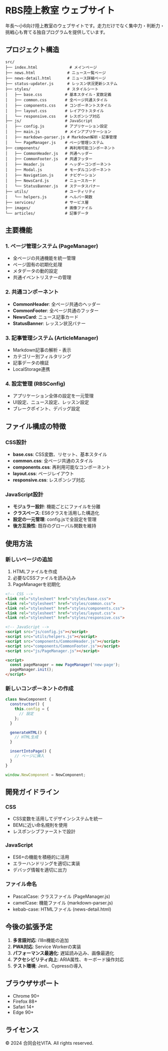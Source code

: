 # RBS陸上教室 ウェブサイト

年長〜小6向け陸上教室のウェブサイトです。走力だけでなく集中力・判断力・挑戦心も育てる独自プログラムを提供しています。

## プロジェクト構造

```
src/
├── index.html              # メインページ
├── news.html              # ニュース一覧ページ
├── news-detail.html       # ニュース詳細ページ
├── status-updater.js      # レッスン状況更新システム
├── styles/                # スタイルシート
│   ├── base.css          # 基本スタイル・変数定義
│   ├── common.css        # 全ページ共通スタイル
│   ├── components.css    # コンポーネントスタイル
│   ├── layout.css        # レイアウトスタイル
│   └── responsive.css    # レスポンシブ対応
├── js/                   # JavaScript
│   ├── config.js         # アプリケーション設定
│   ├── main.js           # メインアプリケーション
│   ├── markdown-parser.js # Markdown解析・記事管理
│   └── PageManager.js    # ページ管理システム
├── components/           # 再利用可能コンポーネント
│   ├── CommonHeader.js   # 共通ヘッダー
│   ├── CommonFooter.js   # 共通フッター
│   ├── Header.js         # ヘッダーコンポーネント
│   ├── Modal.js          # モーダルコンポーネント
│   ├── Navigation.js     # ナビゲーション
│   ├── NewsCard.js       # ニュースカード
│   └── StatusBanner.js   # ステータスバナー
├── utils/                # ユーティリティ
│   └── helpers.js        # ヘルパー関数
├── services/             # サービス層
├── images/               # 画像ファイル
└── articles/             # 記事データ
```

## 主要機能

### 1. ページ管理システム (PageManager)
- 全ページの共通機能を統一管理
- ページ固有の初期化処理
- メタデータの動的設定
- 共通イベントリスナーの管理

### 2. 共通コンポーネント
- **CommonHeader**: 全ページ共通のヘッダー
- **CommonFooter**: 全ページ共通のフッター
- **NewsCard**: ニュース記事カード
- **StatusBanner**: レッスン状況バナー

### 3. 記事管理システム (ArticleManager)
- Markdown記事の解析・表示
- カテゴリー別フィルタリング
- 記事データの検証
- LocalStorage連携

### 4. 設定管理 (RBSConfig)
- アプリケーション全体の設定を一元管理
- UI設定、ニュース設定、レッスン設定
- ブレークポイント、デバッグ設定

## ファイル構成の特徴

### CSS設計
- **base.css**: CSS変数、リセット、基本スタイル
- **common.css**: 全ページ共通のスタイル
- **components.css**: 再利用可能なコンポーネント
- **layout.css**: ページレイアウト
- **responsive.css**: レスポンシブ対応

### JavaScript設計
- **モジュラー設計**: 機能ごとにファイルを分離
- **クラスベース**: ES6クラスを活用した構造化
- **設定の一元管理**: config.jsで全設定を管理
- **後方互換性**: 既存のグローバル関数を維持

## 使用方法

### 新しいページの追加

1. HTMLファイルを作成
2. 必要なCSSファイルを読み込み
3. PageManagerを初期化

```html
<!-- CSS -->
<link rel="stylesheet" href="styles/base.css">
<link rel="stylesheet" href="styles/common.css">
<link rel="stylesheet" href="styles/components.css">
<link rel="stylesheet" href="styles/layout.css">
<link rel="stylesheet" href="styles/responsive.css">

<!-- JavaScript -->
<script src="js/config.js"></script>
<script src="utils/helpers.js"></script>
<script src="components/CommonHeader.js"></script>
<script src="components/CommonFooter.js"></script>
<script src="js/PageManager.js"></script>

<script>
  const pageManager = new PageManager('new-page');
  pageManager.init();
</script>
```

### 新しいコンポーネントの作成

```javascript
class NewComponent {
  constructor() {
    this.config = {
      // 設定
    };
  }

  generateHTML() {
    // HTML生成
  }

  insertIntoPage() {
    // ページに挿入
  }
}

window.NewComponent = NewComponent;
```

## 開発ガイドライン

### CSS
- CSS変数を活用してデザインシステムを統一
- BEMに近い命名規則を使用
- レスポンシブファーストで設計

### JavaScript
- ES6+の機能を積極的に活用
- エラーハンドリングを適切に実装
- デバッグ情報を適切に出力

### ファイル命名
- PascalCase: クラスファイル (PageManager.js)
- camelCase: 機能ファイル (markdown-parser.js)
- kebab-case: HTMLファイル (news-detail.html)

## 今後の拡張予定

1. **多言語対応**: i18n機能の追加
2. **PWA対応**: Service Workerの実装
3. **パフォーマンス最適化**: 遅延読み込み、画像最適化
4. **アクセシビリティ向上**: ARIA属性、キーボード操作対応
5. **テスト環境**: Jest、Cypressの導入

## ブラウザサポート

- Chrome 90+
- Firefox 88+
- Safari 14+
- Edge 90+

## ライセンス

© 2024 合同会社VITA. All rights reserved. 